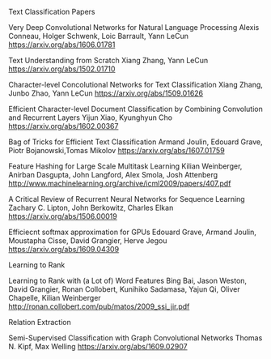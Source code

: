 Text Classification Papers

Very Deep Convolutional Networks for Natural Language Processing
Alexis Conneau, Holger Schwenk, Loic Barrault, Yann LeCun
https://arxiv.org/abs/1606.01781

Text Understanding from Scratch
Xiang Zhang, Yann LeCun
https://arxiv.org/abs/1502.01710

Character-level Concolutional Networks for Text Classification
Xiang Zhang, Junbo Zhao, Yann LeCun
https://arxiv.org/abs/1509.01626

Efficient Character-level Document Classification by Combining Convolution and Recurrent Layers
Yijun Xiao, Kyunghyun Cho
https://arxiv.org/abs/1602.00367

Bag of Tricks for Efficient Text Classification
Armand Joulin, Edouard Grave, Piotr Bojanowski,Tomas Mikolov
https://arxiv.org/abs/1607.01759

Feature Hashing for Large Scale Multitask Learning
Kilian Weinberger, Anirban Dasgupta, John Langford, Alex Smola, Josh Attenberg
http://www.machinelearning.org/archive/icml2009/papers/407.pdf

A Critical Review of Recurrent Neural Networks for Sequence Learning
Zachary C. Lipton, John Berkowitz, Charles Elkan
https://arxiv.org/abs/1506.00019

Efficiecnt softmax approximation for GPUs
Edouard Grave, Armand Joulin, Moustapha Cisse, David Grangier, Herve Jegou
https://arxiv.org/abs/1609.04309


Learning to Rank

Learning to Rank with (a Lot of) Word Features
Bing Bai, Jason Weston, David Grangier, Ronan Collobert, Kunihiko Sadamasa, Yajun Qi,
Oliver Chapelle, Kilian Weinberger
http://ronan.collobert.com/pub/matos/2009_ssi_jir.pdf


Relation Extraction

Semi-Supervised Classification with Graph Convolutional Networks
Thomas N. Kipf, Max Welling
https://arxiv.org/abs/1609.02907


